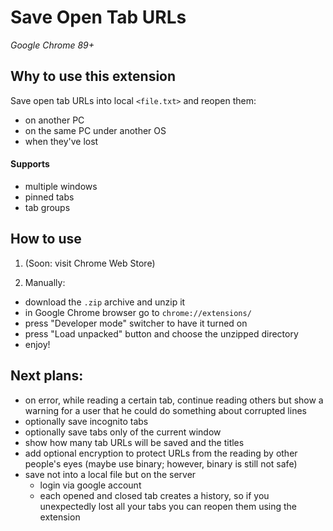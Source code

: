 # Save Open Tab URLs
*Google Chrome 89+*

## Why to use this extension
Save open tab URLs into local `<file.txt>` and reopen them:
- on another PC
- on the same PC under another OS
- when they've lost

#### Supports
- multiple windows
- pinned tabs
- tab groups

## How to use
1. (Soon: visit Chrome Web Store)

2. Manually:
- download the `.zip` archive and unzip it
- in Google Chrome browser go to `chrome://extensions/`
- press "Developer mode" switcher to have it turned on
- press "Load unpacked" button and choose the unzipped directory
- enjoy!

## Next plans:
- on error, while reading a certain tab, continue reading others but show a warning for a user that he could do something about corrupted lines
- optionally save incognito tabs
- optionally save tabs only of the current window
- show how many tab URLs will be saved and the titles
- add optional encryption to protect URLs from the reading by other people's eyes (maybe use binary; however, binary is still not safe)
- save not into a local file but on the server
    - login via google account
    - each opened and closed tab creates a history, so if you unexpectedly lost all your tabs you can reopen them using the extension
